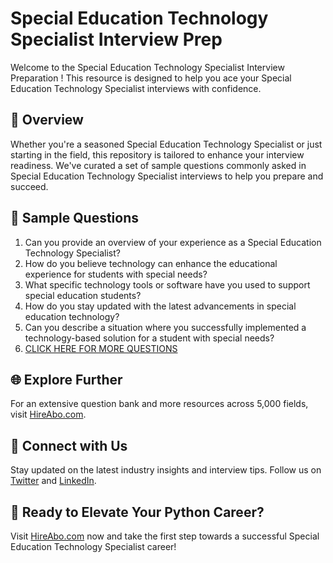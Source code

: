 # Special Education Technology Specialist Interview Prep

Welcome to the Special Education Technology Specialist Interview Preparation ! This resource is designed to help you ace your Special Education Technology Specialist interviews with confidence.

## 🚀 Overview

Whether you're a seasoned Special Education Technology Specialist or just starting in the field, this repository is tailored to enhance your interview readiness. We've curated a set of sample questions commonly asked in Special Education Technology Specialist interviews to help you prepare and succeed.

## 📝 Sample Questions

1. Can you provide an overview of your experience as a Special Education Technology Specialist?
2. How do you believe technology can enhance the educational experience for students with special needs?
3. What specific technology tools or software have you used to support special education students?
4. How do you stay updated with the latest advancements in special education technology?
5. Can you describe a situation where you successfully implemented a technology-based solution for a student with special needs?
6. [CLICK HERE FOR MORE QUESTIONS](https://hireabo.com/job/4_3_46/Special%20Education%20Technology%20Specialist)

## 🌐 Explore Further

For an extensive question bank and more resources across 5,000 fields, visit [HireAbo.com](https://www.hireabo.com).

## 📱 Connect with Us

Stay updated on the latest industry insights and interview tips. Follow us on [Twitter](https://twitter.com/hireabo) and [LinkedIn](https://www.linkedin.com/in/hire-abo-3609972a8/).

## 🚀 Ready to Elevate Your Python Career?

Visit [HireAbo.com](https://www.hireabo.com) now and take the first step towards a successful Special Education Technology Specialist career!